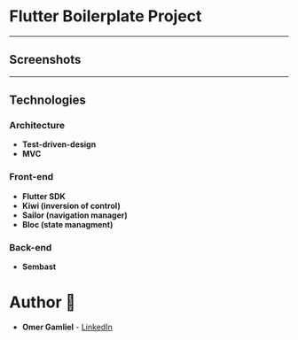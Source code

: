 # Flutter Boilerplate Project

---

## Screenshots

---

## Technologies

### Architecture

- **Test-driven-design**
- **MVC**

### Front-end

- **Flutter SDK**
- **Kiwi (inversion of control)**
- **Sailor (navigation manager)**
- **Bloc (state managment)**

### Back-end

- **Sembast**

# Author 🙋

- **Omer Gamliel** - [LinkedIn](https://www.linkedin.com/in/omer-gamliel-6a813a188/)
